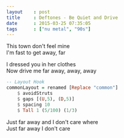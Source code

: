 ```yaml
---
layout    : post
title     : Deftones - Be Quiet and Drive
date      : 2015-03-25 07:35:05
tags      : ["nu metal", "90s"]
---
```


This town don't feel mine\
I'm fast to get away, far
<!--more-->

I dressed you in her clothes\
Now drive me far away, away, away

```haskell
-- Layout Hook
commonLayout = renamed [Replace "common"]
    $ avoidStruts 
    $ gaps [(U,5), (D,5)] 
    $ spacing 10
    $ Tall 1 (5/100) (1/3)
```

Just far away and I don't care where\
Just far away I don't care
